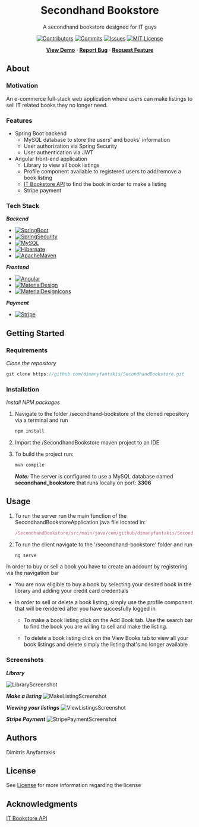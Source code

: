 <div align="center">
  <h1>Secondhand Bookstore</h1>
  <p>
    A secondhand bookstore designed for IT guys
  </p>
  
[![Contributors][contributors-shield]][contributors-url]
[![Commits][commits-shield]][commits-url]
[![Issues][issues-shield]][issues-url]
[![MIT License][license-shield]][license-url]

[**View Demo**][demo-url] · [**Report Bug**][issues-url] · [**Request Feature**][issues-url]

</div>



## About

### Motivation

An e-commerce full-stack web application where users can make listings to sell IT related books they no longer need.

### Features

* Spring Boot backend
    * MySQL database to store the users' and books' information
    * User authorization via Spring Security
    * User authentication via JWT
* Angular front-end application
    * Library to view all book listings
    * Profile component available to registered users to add/remove a book listing
    * [IT Bookstore API][ITBookstoreAPI-url] to find the book in order to make a listing
    * Stripe payment

### Tech Stack

***Backend***

* [![SpringBoot][SpringBoot]][SpringBoot-url]
* [![SpringSecurity][SpringSecurity]][SpringSecurity-url]
* [![MySQL][MySQL]][MySQL-url]
* [![Hibernate][Hibernate]][Hibernate-url]
* [![ApacheMaven][ApacheMaven]][ApacheMaven-url]

***Frontend***

* [![Angular][Angular]][Angular-url]
* [![MaterialDesign][MaterialDesign]][MaterialDesign-url]
* [![MaterialDesignIcons][MaterialDesignIcons]][MaterialDesignIcons-url]

***Payment***

* [![Stripe][Stripe]][Stripe-url]



## Getting Started

### Requirements

_Clone the repository_
```javascript
git clone https://github.com/dimanyfantakis/SecondhandBookstore.git
```

### Installation

*Install NPM packages*

1. Navigate to the folder /secondhand-bookstore of the cloned repository via a terminal and run
    ```javascript
    npm install
    ```

2. Import the /SecondhandBookstore maven project to an IDE

3. To build the project run:
    ```javascript
    mvn compile
    ```
    ***Note:*** The server is configured to use a MySQL database named **secondhand_bookstore** that runs locally on port: **3306**



## Usage

1. To run the server run the main function of the SecondhandBookstoreApplication.java file located in: 
    ```javascript
    /SecondhandBookstore/src/main/java/com/github/dimanyfantakis/SecondhandBookstore
    ```

2. To run the client navigate to the '/secondhand-bookstore' folder and run
    ```javascript
    ng serve
    ```

In order to buy or sell a book you have to create an account by registering via the navigation bar

* You are now eligible to buy a book by selecting your desired book in the library and adding your credit card credentials

* In order to sell or delete a book listing, simply use the profile component that will be rendered after you have succesfully logged in

    * To make a book listing click on the Add Book tab. Use the search bar to find the book you are willing to sell and make the listing.

    * To delete a book listing click on the View Books tab to view all your book listings and delete simply the listing that's no longer available

### Screenshots

***Library***

![LibraryScreenshot][LibraryScreenshot-url]

***Make a listing***
![MakeListingScreenshot][MakeListing-url]

***Viewing your listings***
![ViewListingsScreenshot][ViewListings-url]

***Stripe Payment***
![StripePaymentScreenshot][StripePayment-url]



## Authors

Dimitris Anyfantakis



## License

See [License][license-url] for more information regarding the license



## Acknowledgments

[IT Bookstore API][ITBookstoreAPI-url]



[contributors-shield]: https://img.shields.io/github/contributors/dimanyfantakis/SecondhandBookstore
[contributors-url]: https://github.com/dimanyfantakis/SecondhandBookstore/graphs/contributors
[commits-shield]: https://img.shields.io/github/last-commit/dimanyfantakis/SecondhandBookstore
[commits-url]: https://github.com/dimanyfantakis/SecondhandBookstore/commit/main
[license-shield]: https://img.shields.io/github/license/dimanyfantakis/SecondhandBookstore
[license-url]: https://https://github.com/dimanyfantakis/SecondhandBookstore/blob/main/LICENSE
[issues-shield]: https://img.shields.io/github/issues/dimanyfantakis/SecondhandBookstore
[issues-url]: https://github.com/dimanyfantakis/SecondhandBookstore/issues/
[demo-url]: https://github.com/dimanyfantakis/SecondhandBookstore

[MySQL]: https://img.shields.io/badge/MySQL-4479A1?style=for-the-badge&logo=MySQL&logoColor=white
[MySQL-url]: https://www.mysql.com/
[Angular]: https://img.shields.io/badge/Angular-DD0031?style=for-the-badge&logo=Angular&logoColor=black
[Angular-url]: https://angular.io/
[MaterialDesign]: https://img.shields.io/badge/MaterialDesign-757575?style=for-the-badge&logo=MaterialDesign&logoColor=black
[MaterialDesign-url]: https://material.angular.io/
[SpringBoot]: https://img.shields.io/badge/SpringBoot-6DB33F?style=for-the-badge&logo=SpringBoot&logoColor=black
[SpringBoot-url]: https://spring.io/projects/spring-boot
[SpringSecurity]: https://img.shields.io/badge/SpringSecurity-6DB33F?style=for-the-badge&logo=SpringSecurity&logoColor=black
[SpringSecurity-url]: https://spring.io/projects/spring-security
[Hibernate]: https://img.shields.io/badge/Hibernate-59666C?style=for-the-badge&logo=Hibernate&logoColor=black
[Hibernate-url]: https://hibernate.org/
[MaterialDesignIcons]: https://img.shields.io/badge/MaterialDesignIcons-2196F3?style=for-the-badge&logo=MaterialDesignIcons&logoColor=white
[MaterialDesignIcons-url]: https://materialdesignicons.com/
[Stripe]: https://img.shields.io/badge/Stripe-008CDD?style=for-the-badge&logo=Stripe&logoColor=white
[Stripe-url]: https://stripe.com/en-gb-gr
[ApacheMaven]: https://img.shields.io/badge/ApacheMaven-C71A36?style=for-the-badge&logo=ApacheMaven&logoColor=black
[ApacheMaven-url]: https://maven.apache.org/

[ITBookstoreAPI-url]: https://api.itbook.store/#api-overview

[LibraryScreenshot-url]: https://drive.google.com/uc?export=view&id=1CQn8BJ8Vn9ru3LejgA1Drdv81t8lYdmH
[MakeListing-url]: https://drive.google.com/uc?export=view&id=1mw2vSy8jjmi_4UGdjJPXiTdEH-iOy2t6
[ViewListings-url]: https://drive.google.com/uc?export=view&id=1A-kmx6BsqdUvNefxVgmfGczK24JLRr9d
[StripePayment-url]: https://drive.google.com/uc?export=view&id=1BuLv0HLxb3LVa3u1fQ-qHwQHgvfw9l8G